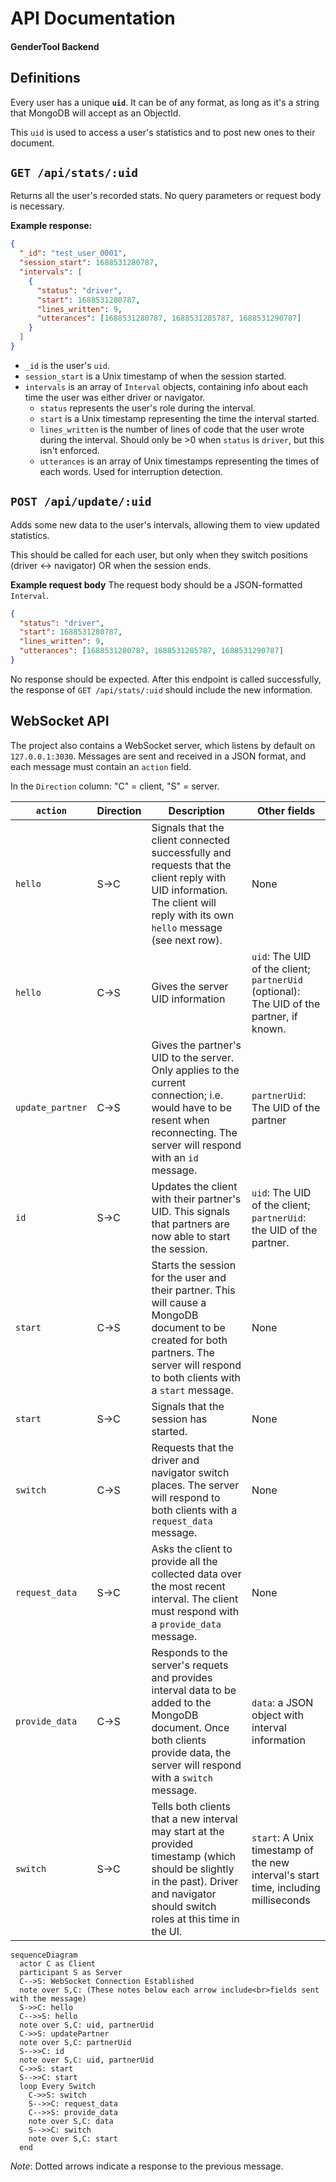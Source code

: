 # API Documentation

#### GenderTool Backend

## Definitions

Every user has a unique **`uid`**. It can be of any format, as
long as it's a string that MongoDB will accept as an ObjectId.

This `uid` is used to access a user's statistics and to post
new ones to their document.

## `GET /api/stats/:uid`

Returns all the user's recorded stats. No query parameters or request body is necessary.

**Example response:**

```json
{
  "_id": "test_user_0001",
  "session_start": 1688531280787,
  "intervals": [
    {
      "status": "driver",
      "start": 1688531280787,
      "lines_written": 9,
      "utterances": [1688531280787, 1688531285787, 1688531290787]
    }
  ]
}
```

- `_id` is the user's `uid`.
- `session_start` is a Unix timestamp of when the session started.
- `intervals` is an array of `Interval` objects, containing info about each time the user was either driver or navigator.
  - `status` represents the user's role during the interval.
  - `start` is a Unix timestamp representing the time the interval started.
  - `lines_written` is the number of lines of code that the user wrote during the interval. Should only be >0 when `status` is `driver`, but this isn't enforced.
  - `utterances` is an array of Unix timestamps representing the times of each words. Used for interruption detection.

## `POST /api/update/:uid`

Adds some new data to the user's intervals,
allowing them to view updated statistics.

This should be called for each user,
but only when they switch positions (driver <-> navigator)
OR when the session ends.

**Example request body**
The request body should be a JSON-formatted `Interval`.

```json
{
  "status": "driver",
  "start": 1688531280787,
  "lines_written": 9,
  "utterances": [1688531280787, 1688531285787, 1688531290787]
}
```

No response should be expected. After this endpoint is called
successfully, the response of `GET /api/stats/:uid` should
include the new information.

## WebSocket API

The project also contains a WebSocket server, which listens by default on `127.0.0.1:3030`. Messages are sent and received in a JSON format, and each message must contain an `action` field.

In the `Direction` column: "C" = client, "S" = server.

| `action`         | Direction | Description                                                                                                                                                                            | Other fields                                                                                  |
| ---------------- | --------- | -------------------------------------------------------------------------------------------------------------------------------------------------------------------------------------- | --------------------------------------------------------------------------------------------- |
| `hello`          | S&rarr;C  | Signals that the client connected successfully and requests that the client reply with UID information. The client will reply with its own `hello` message (see next row).             | None                                                                                          |
| `hello`          | C&rarr;S  | Gives the server UID information                                                                                                                                                       | `uid`: The UID of the client; <br> `partnerUid` (optional): The UID of the partner, if known. |
| `update_partner` | C&rarr;S  | Gives the partner's UID to the server. Only applies to the current connection; i.e. would have to be resent when reconnecting. The server will respond with an `id` message.           | `partnerUid`: The UID of the partner                                                          |
| `id`             | S&rarr;C  | Updates the client with their partner's UID. This signals that partners are now able to start the session.                                                                             | `uid`: The UID of the client; <br>`partnerUid`: the UID of the partner.                       |
| `start`          | C&rarr;S  | Starts the session for the user and their partner. This will cause a MongoDB document to be created for both partners. The server will respond to both clients with a `start` message. | None                                                                                          |
| `start`          | S&rarr;C  | Signals that the session has started.                                                                                                                                                  | None                                                                                          |
| `switch`         | C&rarr;S  | Requests that the driver and navigator switch places. The server will respond to both clients with a `request_data` message.                                                           | None                                                                                          |
| `request_data`   | S&rarr;C  | Asks the client to provide all the collected data over the most recent interval. The client must respond with a `provide_data` message.                                                | None                                                                                          |
| `provide_data`   | C&rarr;S  | Responds to the server's requets and provides interval data to be added to the MongoDB document. Once both clients provide data, the server will respond with a `switch` message.      | `data`: a JSON object with interval information                                               |
| `switch`         | S&rarr;C  | Tells both clients that a new interval may start at the provided timestamp (which should be slightly in the past). Driver and navigator should switch roles at this time in the UI.    | `start`: A Unix timestamp of the new interval's start time, including milliseconds            |

```mermaid
sequenceDiagram
  actor C as Client
  participant S as Server
  C-->S: WebSocket Connection Established
  note over S,C: (These notes below each arrow include<br>fields sent with the message)
  S->>C: hello
  C-->>S: hello
  note over S,C: uid, partnerUid
  C->>S: updatePartner
  note over S,C: partnerUid
  S-->>C: id
  note over S,C: uid, partnerUid
  C->>S: start
  S-->>C: start
  loop Every Switch
    C->>S: switch
    S-->>C: request_data
    C-->>S: provide_data
    note over S,C: data
    S-->>C: switch
    note over S,C: start
  end

```

_Note_: Dotted arrows indicate a response to the previous message.
